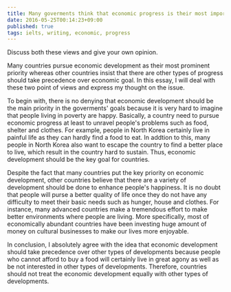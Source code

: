 ```yaml
---
title: Many goverments think that economic progress is their most important goal. Some people, however, think that other types of progress are equally important for a country
date: 2016-05-25T00:14:23+09:00
published: true
tags: ielts, writing, economic, progress
---
```



Discuss both these views and give your own opinion.


Many countries pursue economic development as their most prominent priority whereas other countries insist that there are other types of progress should take precedence over economic goal. In this essay, I will deal with these two point of views and express my thought on the issue.


To begin with, there is no denying that economic development should be the main priority in the goverments' goals because it is very hard to imagine that people living in poverty are happy. Basically, a country need to pursue economic progress at least to unravel people's problems such as food, shelter and clothes. For example, people in North Korea certainly live in painful life as they can hardly find a food to eat. In addtion to this, many people in North Korea also want to escape the country to find a better place to live, which result in the country hard to sustain. Thus, economic development should be the key goal for countries.


Despite the fact that many countries put the key priority on economic development, other countries believe that there are a variety of development should be done to enhance people's happiness. It is no doubt that people will purse a better quality of life once they do not have any difficulty to meet their basic needs such as hunger, house and clothes. For instance, many advanced countries make a tremendous effort to make better environments where people are living. More specifically, most of economically abundant countries have been investing huge amount of money on cultural businesses to make our lives more enjoyable.


In conclusion, I absolutely agree with the idea that economic development should take precedence over other types of developments because people who cannot afford to buy a food will certainly live in great agony as well as be not interested in other types of developments. Therefore, countries should not treat the economic development equally with other types of developments.
